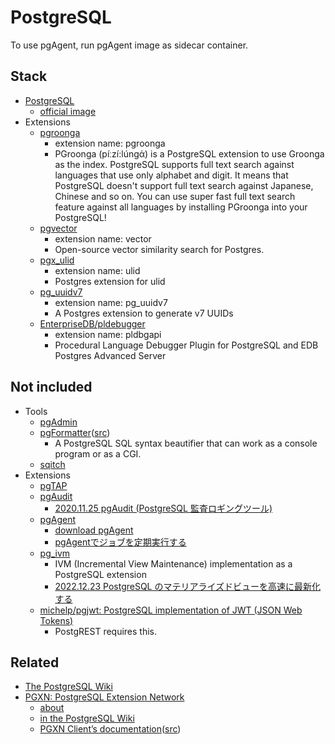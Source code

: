# PostgreSQL

To use pgAgent, run pgAgent image as sidecar container.

## Stack
- [PostgreSQL](https://www.postgresql.org/)
    - [official image](https://hub.docker.com/_/postgres)
- Extensions
    - [pgroonga](https://pgroonga.github.io/)
        - extension name: pgroonga
        - PGroonga (píːzí:lúnɡά) is a PostgreSQL extension to use Groonga as the index. PostgreSQL supports full text search against languages that use only alphabet and digit. It means that PostgreSQL doesn't support full text search against Japanese, Chinese and so on. You can use super fast full text search feature against all languages by installing PGroonga into your PostgreSQL!
    - [pgvector](https://github.com/pgvector/pgvector)
        - extension name: vector
        - Open-source vector similarity search for Postgres.
    - [pgx_ulid](https://github.com/pksunkara/pgx_ulid)
        - extension name: ulid
        - Postgres extension for ulid
    - [pg_uuidv7](https://github.com/craigpastro/pg_uuidv7)
        - extension name: pg_uuidv7
        - A Postgres extension to generate v7 UUIDs
    - [EnterpriseDB/pldebugger](https://github.com/EnterpriseDB/pldebugger)
        - extension name: pldbgapi
        - Procedural Language Debugger Plugin for PostgreSQL and EDB Postgres Advanced Server

## Not included

- Tools
    - [pgAdmin](https://www.pgadmin.org/)
    - [pgFormatter](https://sqlformat.darold.net/)([src](https://github.com/darold/pgFormatter))
        - A PostgreSQL SQL syntax beautifier that can work as a console program or as a CGI.
    - [sqitch](https://sqitch.org/)
- Extensions
    - [pgTAP](https://pgtap.org/)
    - [pgAudit](https://github.com/pgaudit/pgaudit)
        - [2020.11.25 pgAudit (PostgreSQL 監査ロギングツール)](https://www.sraoss.co.jp/tech-blog/pgsql/pgaudit/)
    - [pgAgent](https://www.pgadmin.org/docs/pgadmin4/6.18/pgagent.html)
        - [download pgAgent](https://www.pgadmin.org/download/#:~:text=Windows-,pgAgent,-pgAgent%20is%20a)
        - [pgAgentでジョブを定期実行する](https://lets.postgresql.jp/documents/technical/pgagent/1)
    - [pg_ivm](https://github.com/sraoss/pg_ivm)
        - IVM (Incremental View Maintenance) implementation as a PostgreSQL extension
        - [2022.12.23 PostgreSQL のマテリアライズドビューを高速に最新化する](https://www.sraoss.co.jp/tech-blog/pgsql/postgresql_ivm/)
    - [michelp/pgjwt: PostgreSQL implementation of JWT (JSON Web Tokens)](https://github.com/michelp/pgjwt)
        - PostgREST requires this.

## Related

- [The PostgreSQL Wiki](https://wiki.postgresql.org/wiki/Main_Page)
- [PGXN: PostgreSQL Extension Network](https://pgxn.org/)
    - [about](https://pgxn.org/about/)
    - [in the PostgreSQL Wiki](https://wiki.postgresql.org/wiki/PGXN)
    - [PGXN Client’s documentation](https://pgxn.github.io/pgxnclient/index.html)([src](https://github.com/pgxn/pgxnclient))
